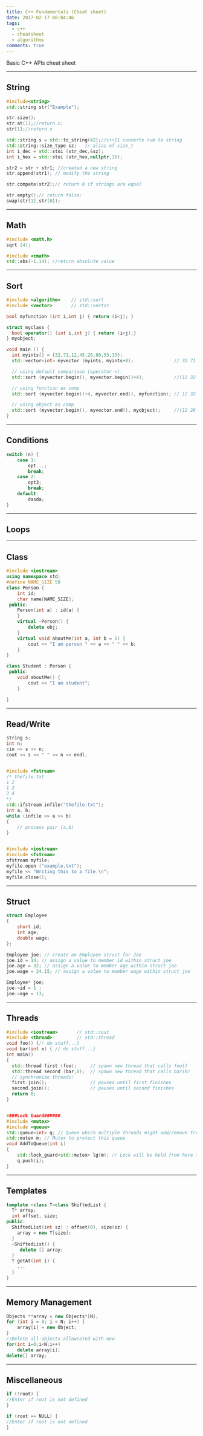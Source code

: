 ```yaml
---
title: C++ Fundamentals (Cheat sheet)
date: 2017-02-17 08:04:46
tags: 
  - c++
  - cheatsheet
  - algorithms
comments: true
---
```

Basic C++ APIs cheat sheet
<!-- more -->
-------------------------------------------------------
## String
```cpp
#include<string>
std::string str("Example");

str.size();
str.at(1);//return x;
str[1];//return x

std::string s = std::to_string(42);//c++11 converte num to string
std::string::size_type sz;   // alias of size_t
int i_dec = std::stoi (str_dec,&sz);
int i_hex = std::stoi (str_hex,nullptr,16);

str2 = str + str1; //created a new string
str.append(str1); // modify the string

str.compate(str2);// return 0 if strings are equal

str.empty();// return false;
swap(str[1],str[0]);
```
-------------------------------------------------------
## Math
```cpp
#include <math.h>
sqrt (4);

#include <cmath>  
std::abs(-1.14); //return absolute value
```
-------------------------------------------------------
## Sort
```cpp
#include <algorithm>    // std::sort
#include <vector>       // std::vector

bool myfunction (int i,int j) { return (i<j); }

struct myclass {
  bool operator() (int i,int j) { return (i<j);}
} myobject;

void main () {
  int myints[] = {32,71,12,45,26,80,53,33};
  std::vector<int> myvector (myints, myints+8);               // 32 71 12 45 26 80 53 33

  // using default comparison (operator <):
  std::sort (myvector.begin(), myvector.begin()+4);           //(12 32 45 71)26 80 53 33

  // using function as comp
  std::sort (myvector.begin()+4, myvector.end(), myfunction); // 12 32 45 71(26 33 53 80)

  // using object as comp
  std::sort (myvector.begin(), myvector.end(), myobject);     //(12 26 32 33 45 53 71 80)
}
```
-------------------------------------------------------
## Conditions
```cpp
switch (n) {
    case 1: 
        opt...;
        break;
    case 2:
        opt3;
        break;
    default: 
        dasda;
}
```
-------------------------------------------------------
## Loops
-------------------------------------------------------
## Class
```cpp
#include <iostream>
using namespace std;
#define NAME_SIZE 50
class Person {
    int id;
    char name[NAME_SIZE];
 public:
    Person(int a) : id(a) {
    }
    virtual ~Person() {
        delete obj;
    }
    virtual void aboutMe(int a, int b = 5) {
        cout << "I am person " << a << " " << b;
    }
}

class Student : Person {
 public:
    void aboutMe() {
        cout << "I am student";
    }

}
```
-------------------------------------------------------
## Read/Write
```cpp
string s;
int n;
cin >> s >> n;
cout << s << " " << n << endl;


#include <fstream>
/* thefile.txt
1 2 
1 2
3 4
*/
std::ifstream infile("thefile.txt");  
int a, b;
while (infile >> a >> b)
{
    // process pair (a,b)
}


#include <iostream>
#include <fstream>
ofstream myfile;
myfile.open ("example.txt");
myfile << "Writing this to a file.\n";
myfile.close();


```
-------------------------------------------------------
## Struct
```cpp
struct Employee
{
    short id;
    int age;
    double wage;
};

Employee joe; // create an Employee struct for Joe
joe.id = 14; // assign a value to member id within struct joe
joe.age = 32; // assign a value to member age within struct joe
joe.wage = 24.15; // assign a value to member wage within struct joe

Employee* joe; 
joe->id = 1 ;
joe->age = 13;

```
-------------------------------------------------------
## Threads
```cpp
#include <iostream>       // std::cout
#include <thread>         // std::thread
void foo() {// do stuff...}
void bar(int x) { // do stuff...}
int main() 
{
  std::thread first (foo);     // spawn new thread that calls foo()
  std::thread second (bar,0);  // spawn new thread that calls bar(0)
  // synchronize threads:
  first.join();                // pauses until first finishes
  second.join();               // pauses until second finishes
  return 0;
}


####Lock Guard######
#include <mutex>
#include <queue> 
std::queue<int> q; // Queue which multiple threads might add/remove from
std::mutex m; // Mutex to protect this queue
void AddToQueue(int i)
{
    std::lock_guard<std::mutex> lg(m); // Lock will be held from here to end of function
    q.push(i);
}
```
-------------------------------------------------------
## Templates
```cpp
template <class T>class ShiftedList {
  T* array;
  int offset, size;
public:
  ShiftedList(int sz) : offset(0), size(sz) {
    array = new T[size];
  }
  ~ShiftedList() {
     delete [] array;
  }
  T getAt(int i) {
    ...
  }
}
```
-------------------------------------------------------
## Memory Management
```cpp
Objects **array = new Objects*[N];
for (int i = 0; i < N; i++) { 
    array[i] = new Object;
}
//Delete all objects allowcated with new
for(int i=0;i<N;i++)
    delete array[i];
delete[] array;
```
-------------------------------------------------------
## Miscellaneous
```cpp
if (!root) {
//Enter if root is not defined
}

if (root == NULL) {
//Enter if root is not defined
}

```
